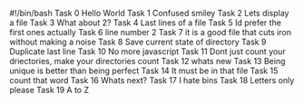 #!/bin/bash
Task 0 Hello World
Task 1 Confused smiley
Task 2 Lets display a file
Task 3 What about 2?
Task 4 Last lines of a file
Task 5 Id prefer the first ones actually
Task 6 line number 2
Task 7 it is a good file that cuts iron without making a noise
Task 8 Save current state of directory
Task 9 Duplicate last line
Task 10 No more javascript
Task 11 Dont just count your driectories, make your directories count
Task 12 whats new
Task 13 Being unique is better than being perfect
Task 14 It must be in that file
Task 15 count that word
Task 16 Whats next?
Task 17 I hate bins
Task 18 Letters only please
Task 19 A to Z

